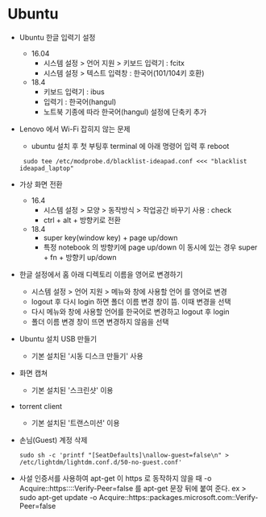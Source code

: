 # Ubuntu

* Ubuntu 한글 입력기 설정
  - 16.04
    + 시스템 설정 > 언어 지원 > 키보드 입력기 : fcitx
    + 시스템 설정 > 텍스트 입력창 : 한국어(101/104키 호환)
  - 18.4
    + 키보드 입력기 : ibus
    + 입력기 : 한국어(hangul)
    + 노트북 기종에 따라 한국어(hangul) 설정에 단축키 추가

* Lenovo 에서 Wi-Fi 잡히지 않는 문제
  - ubuntu 설치 후 첫 부팅후 terminal 에 아래 명령어 입력 후 reboot
  <pre><code> sudo tee /etc/modprobe.d/blacklist-ideapad.conf <<< "blacklist ideapad_laptop" </code></pre>

* 가상 화면 전환
  - 16.4
    + 시스템 설정 > 모양 > 동작방식 > 작업공간 바꾸기 사용 : check
    + ctrl + alt + 방향키로 전환
  - 18.4
    + super key(window key) + page up/down 
    + 특정 notebook 의 방향키에 page up/down 이 동시에 있는 경우 super + fn + 방향키 up/down
    
* 한글 설정에서 홈 아래 디렉토리 이름을 영어로 변경하기
  - 시스템 설정 > 언어 지원 > 메뉴와 창에 사용할 언어 를 영어로 변경
  - logout 후 다시 login 하면 폴더 이름 변경 창이 뜸. 이때 변경을 선택
  - 다시 메뉴와 창에 사용할 언어를 한국어로 변경하고 logout 후 login
  - 폴더 이름 변경 창이 뜨면 변경하지 않음을 선택

* Ubuntu 설치 USB 만들기
  - 기본 설치된 '시동 디스크 만들기' 사용

* 화면 캡쳐
  - 기본 설치된 '스크린샷' 이용

* torrent client
  - 기본 설치된 '트랜스미션' 이용

* 손님(Guest) 계정 삭제
  <pre><code>sudo sh -c 'printf "[SeatDefaults]\nallow-guest=false\n" > /etc/lightdm/lightdm.conf.d/50-no-guest.conf'</code></pre>
  
* 사설 인증서를 사용하여 apt-get 이 https 로 동작하지 않을 때
  -o Acquire::https::<site URL>::Verify-Peer=false 를 apt-get 문장 뒤에 붙여 준다.
  ex > sudo apt-get update -o Acquire::https::packages.microsoft.com::Verify-Peer=false

